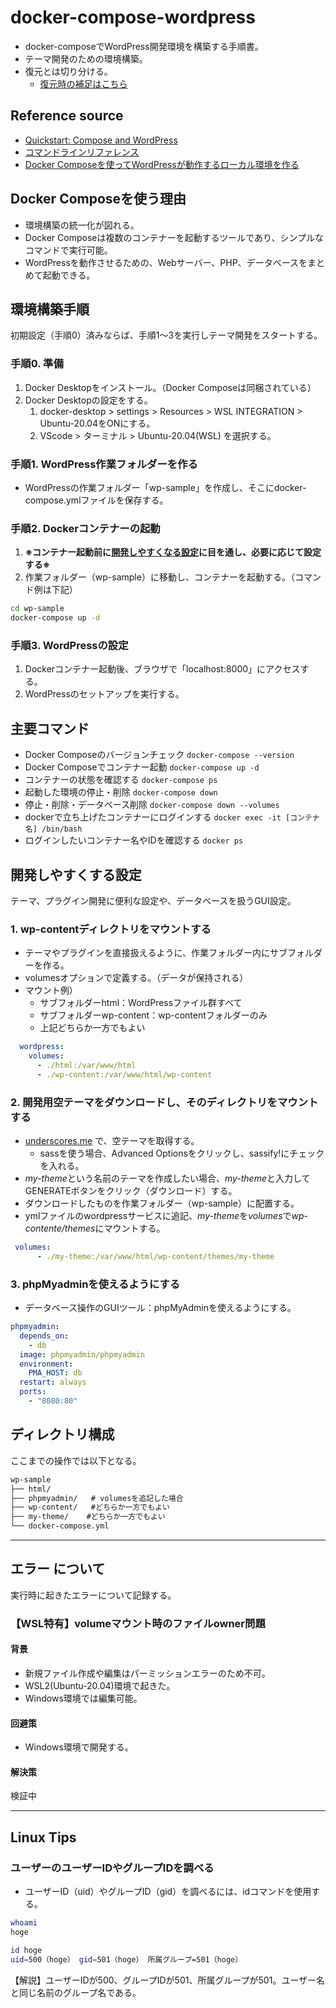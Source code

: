 # docker-compose-wordpress

- docker-composeでWordPress開発環境を構築する手順書。
- テーマ開発のための環境構築。
- 復元とは切り分ける。
  - [復元時の補足はこちら](wp-restore.md)

## Reference source

- [Quickstart: Compose and WordPress](https://docs.docker.com/compose/wordpress/)
- [コマンドラインリファレンス](https://docs.docker.jp/compose/reference/toc.html)
- [Docker Composeを使ってWordPressが動作するローカル環境を作る](https://codeaid.jp/blog/docker-wp/)

## Docker Composeを使う理由

- 環境構築の統一化が図れる。
- Docker Composeは複数のコンテナーを起動するツールであり、シンプルなコマンドで実行可能。
- WordPressを動作させるための、Webサーバー、PHP、データベースをまとめて起動できる。

## 環境構築手順

初期設定（手順0）済みならば、手順1～3を実行しテーマ開発をスタートする。

### 手順0. 準備

1. Docker Desktopをインストール。（Docker Composeは同梱されている）
2. Docker Desktopの設定をする。
   1. docker-desktop > settings > Resources > WSL INTEGRATION > Ubuntu-20.04をONにする。
   2. VScode > ターミナル > Ubuntu-20.04(WSL) を選択する。

### 手順1. WordPress作業フォルダーを作る

- WordPressの作業フォルダー「wp-sample」を作成し、そこにdocker-compose.ymlファイルを保存する。

### 手順2. Dockerコンテナーの起動

1. __※コンテナー起動前に[開発しやすくなる設定](#開発しやすくする設定)に目を通し、必要に応じて設定する※__
2. 作業フォルダー（wp-sample）に移動し、コンテナーを起動する。（コマンド例は下記）

```bash
cd wp-sample
docker-compose up -d
```

### 手順3. WordPressの設定

1. Dockerコンテナー起動後、ブラウザで「localhost:8000」にアクセスする。
2. WordPressのセットアップを実行する。

## 主要コマンド

- Docker Composeのバージョンチェック ```docker-compose --version```
- Docker Composeでコンテナー起動 ```docker-compose up -d```
- コンテナーの状態を確認する ```docker-compose ps```
- 起動した環境の停止・削除 ```docker-compose down```
- 停止・削除・データベース削除 ```docker-compose down --volumes```
- dockerで立ち上げたコンテナーにログインする ```docker exec -it [コンテナ名] /bin/bash```
- ログインしたいコンテナー名やIDを確認する ```docker ps```

## 開発しやすくする設定

テーマ、プラグイン開発に便利な設定や、データベースを扱うGUI設定。

### 1. wp-contentディレクトリをマウントする

- テーマやプラグインを直接扱えるように、作業フォルダー内にサブフォルダーを作る。
- volumesオプションで定義する。（データが保持される）
- マウント例）
  - サブフォルダーhtml：WordPressファイル群すべて
  - サブフォルダーwp-content：wp-contentフォルダーのみ
  - 上記どちらか一方でもよい

```yml
  wordpress:
    volumes:
      - ./html:/var/www/html
      - ./wp-content:/var/www/html/wp-content
```

### 2. 開発用空テーマをダウンロードし、そのディレクトリをマウントする

- [underscores.me](https://underscores.me/) で、空テーマを取得する。
  - sassを使う場合、Advanced Optionsをクリックし、sassify!にチェックを入れる。
- *my-theme*という名前のテーマを作成したい場合、*my-theme*と入力してGENERATEボタンをクリック（ダウンロード）する。
- ダウンロードしたものを作業フォルダー（wp-sample）に配置する。
- ymlファイルのwordpressサービスに追記、*my-theme*を*volumes*で*wp-contente/themes*にマウントする。

```yml
 volumes:
      - ./my-theme:/var/www/html/wp-content/themes/my-theme
```

### 3. phpMyadminを使えるようにする

- データベース操作のGUIツール：phpMyAdminを使えるようにする。

```yml
phpmyadmin:
  depends_on:
    - db
  image: phpmyadmin/phpmyadmin
  environment:
    PMA_HOST: db
  restart: always
  ports:
    - "8080:80"
```

## ディレクトリ構成

ここまでの操作では以下となる。

```markdown
wp-sample
├── html/
├── phpmyadmin/   # volumesを追記した場合
├── wp-content/   #どちらか一方でもよい
├── my-theme/    #どちらか一方でもよい
└── docker-compose.yml
```

---

## エラー について

実行時に起きたエラーについて記録する。

### 【WSL特有】volumeマウント時のファイルowner問題

#### 背景

- 新規ファイル作成や編集はパーミッションエラーのため不可。
- WSL2(Ubuntu-20.04)環境で起きた。
- Windows環境では編集可能。

#### 回避策

- Windows環境で開発する。

#### 解決策

検証中

---

## Linux Tips

### ユーザーのユーザーIDやグループIDを調べる

- ユーザーID（uid）やグループID（gid）を調べるには、idコマンドを使用する。

```bash
whoami
hoge

id hoge
uid=500（hoge） gid=501（hoge） 所属グループ=501（hoge）
```

【解説】ユーザーIDが500、グループIDが501、所属グループが501。ユーザー名と同じ名前のグループ名である。
